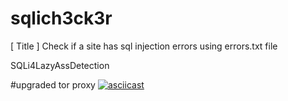 # sqlich3ck3r
[ Title ] Check if a site has sql injection errors using errors.txt file 

SQLi4LazyAssDetection 

#upgraded tor proxy
[![asciicast](https://asciinema.org/a/dQDAow1lHGTCAS0liMyVIxnwL.svg)](https://asciinema.org/a/dQDAow1lHGTCAS0liMyVIxnwL?autoplay=1)

